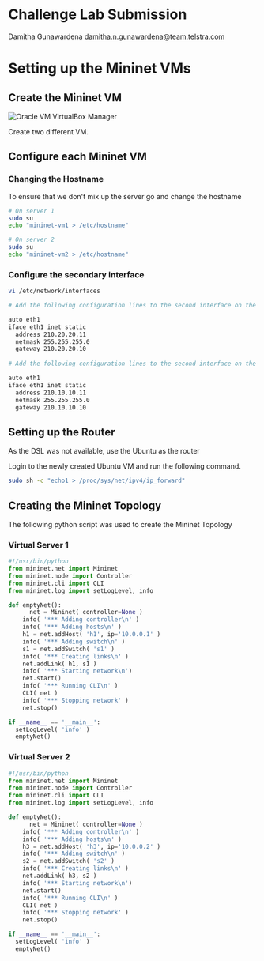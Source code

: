 # Challenge Lab Submission

Damitha Gunawardena
damitha.n.gunawardena@team.telstra.com

# Setting up the Mininet VMs

## Create the Mininet VM

![Oracle VM VirtualBox Manager](https://morphkurt.github.io/sdn/Image1.PNG)

Create two different VM.

## Configure each Mininet VM

### Changing the Hostname

To ensure that we don't mix up the server go and change the hostname

```bash
# On server 1
sudo su
echo "mininet-vm1 > /etc/hostname"

# On server 2
sudo su
echo "mininet-vm2 > /etc/hostname"
```

### Configure the secondary interface

```bash
vi /etc/network/interfaces

# Add the following configuration lines to the second interface on the VM1

auto eth1
iface eth1 inet static
  address 210.20.20.11
  netmask 255.255.255.0
  gateway 210.20.20.10
  
# Add the following configuration lines to the second interface on the VM2

auto eth1
iface eth1 inet static
  address 210.10.10.11
  netmask 255.255.255.0
  gateway 210.10.10.10

```

## Setting up the Router

As the DSL was not available, use the Ubuntu as the router

Login to the newly created Ubuntu VM and run the following command.

```bash
sudo sh -c "echo1 > /proc/sys/net/ipv4/ip_forward"
```

## Creating the Mininet Topology

The following python script was used to create the Mininet Topology

### Virtual Server 1


```python
#!/usr/bin/python
from mininet.net import Mininet
from mininet.node import Controller
from mininet.cli import CLI
from mininet.log import setLogLevel, info

def emptyNet():
      net = Mininet( controller=None )
    info( '*** Adding controller\n' )
    info( '*** Adding hosts\n' )
    h1 = net.addHost( 'h1', ip='10.0.0.1' )
    info( '*** Adding switch\n' )
    s1 = net.addSwitch( 's1' )
    info( '*** Creating links\n' )
    net.addLink( h1, s1 )
    info( '*** Starting network\n')
    net.start()
    info( '*** Running CLI\n' )
    CLI( net )
    info( '*** Stopping network' )
    net.stop()

if __name__ == '__main__':
  setLogLevel( 'info' )
  emptyNet()
```


### Virtual Server 2


```python
#!/usr/bin/python
from mininet.net import Mininet
from mininet.node import Controller
from mininet.cli import CLI
from mininet.log import setLogLevel, info

def emptyNet():
      net = Mininet( controller=None )
    info( '*** Adding controller\n' )
    info( '*** Adding hosts\n' )
    h3 = net.addHost( 'h3', ip='10.0.0.2' )
    info( '*** Adding switch\n' )
    s2 = net.addSwitch( 's2' )
    info( '*** Creating links\n' )
    net.addLink( h3, s2 )
    info( '*** Starting network\n')
    net.start()
    info( '*** Running CLI\n' )
    CLI( net )
    info( '*** Stopping network' )
    net.stop()

if __name__ == '__main__':
  setLogLevel( 'info' )
  emptyNet()
```

